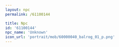 ```yaml
---
layout: npc
permalink: /61100144

title: Npc
id: '61100144'
npc_name: 'Unknown'
icon_url: 'portrait/mob/60000040_balrog_01_p.png'
---
```

